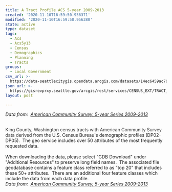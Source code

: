 ```yaml
---
title: A Tract Profile ACS 5-year 2009-2013
created: '2020-11-10T16:59:50.956371'
modified: '2020-11-10T16:59:50.956380'
state: active
type: dataset
tags:
  - Acs
  - Acs5y13
  - Census
  - Demographics
  - Planning
  - Tracts
groups:
  - Local Government
csv_url: >-
  https://data-seattlecitygis.opendata.arcgis.com/datasets/14ec6459ac7043a193b26f3c4d9c0532_1.csv?outSR=%7B%22latestWkid%22%3A2926%2C%22wkid%22%3A2926%7D
json_url: >-
  https://gisrevprxy.seattle.gov/arcgis/rest/services/CENSUS_EXT/TRACT_ACS_5Y13_TOP20/MapServer/1
layout: post

---
```

<i>Data from:  </i><a href='http://www.seattle.gov/opcd/population-and-demographics/american-community-survey#5year' target='_blank'><i>American Community Survey, 5-year Series 2009-2013</i></a><div><span style='color: rgb(51, 51, 51);'><br /></span></div><div><font color='#333333'>King County, Washington census tracts with American Community Survey data d</font>erived from the U.S. Census Bureau's demographic profiles (DP02-DP05).  The geo service includes over 50 attributes of the most frequently requested data.</div><div><br /></div><div>When downloading the data, please select &quot;GDB Download&quot; under &quot;Additional Resources&quot; to preserve long field names.  The associated file geodatabase contains a feature class referred to as &quot;top 20&quot; that includes these 50+ attributes.  There are an additional four feature classes which include the data from each data profile.</div> <i>Data from:  <a href='http://www.seattle.gov/opcd/population-and-demographics/american-community-survey#5year' target='_blank'>American Community Survey, 5-year Series 2009-2013</a></i>
